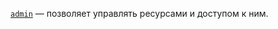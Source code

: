 [`admin`](../../../../iam/concepts/access-control/roles.md#admin) — позволяет управлять ресурсами и доступом к ним.